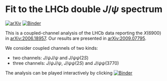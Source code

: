 # Fit to the LHCb double $J/\psi$ spectrum

[![arXiv](https://img.shields.io/badge/arXiv-2009.07795-33b6ff.svg)](https://arxiv.org/abs/2009.07795)
[![Binder](https://mybinder.org/badge_logo.svg)](https://mybinder.org/v2/gh/fkguo/double_jpsi_fit/master?urlpath=lab/tree/fit_lhcb_double_jpsi.ipynb)

This is a coupled-channel analysis of the LHCb data reporting the $X(6900)$ in [arXiv:2006.18957](https://arxiv.org/abs/2006.16957). 
Our results are presented in [arXiv:2009.07795](https://arxiv.org/abs/2009.07795). 

We consider coupled channels of two kinds:

* two channels: $J/\psi J/\psi$ and $J/\psi \psi(2S)$
* three channels: $J/\psi J/\psi$, $J/\psi \psi(2S)$ and $J/\psi \psi(3770)$


The analysis can be played interactively by clicking
[![Binder](https://mybinder.org/badge_logo.svg)](https://mybinder.org/v2/gh/fkguo/double_jpsi_fit/master?urlpath=lab/tree/fit_lhcb_double_jpsi.ipynb)